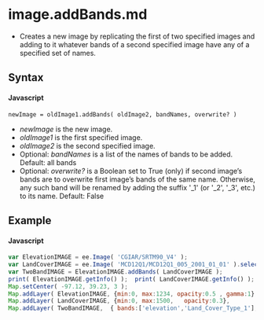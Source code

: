 # image.addBands.md
- Creates a new image by replicating the first of two specified images and adding to it whatever bands of a second specified image have any of a specified set of names.

## Syntax

#### Javascript
```
newImage = oldImage1.addBands( oldImage2, bandNames, overwrite? )  
```

- *newImage* is the new image.
- *oldImage1* is the first specified image.
- *oldImage2* is the second specified image.
- Optional: *bandNames* is a list of the names of bands to be added.  Default: all bands
- Optional: *overwrite?* is a Boolean set to True (only) if second image’s bands are to overwrite first image’s bands of the same name.  Otherwise, any such band will be renamed by adding the suffix '_1' 
(or '_2', '_3', etc.) to its name.  Default: False 

## Example

#### Javascript
```javascript
var ElevationIMAGE = ee.Image( 'CGIAR/SRTM90_V4' );	
var LandCoverIMAGE = ee.Image( 'MCD12Q1/MCD12Q1_005_2001_01_01' ).select(['Land_Cover_Type_1']).multiply(100) ;
var TwoBandIMAGE = ElevationIMAGE.addBands( LandCoverIMAGE );
print( ElevationIMAGE.getInfo() );  print( LandCoverIMAGE.getInfo() ); print( TwoBandIMAGE.getInfo() );   
Map.setCenter( -97.12, 39.23, 3 );
Map.addLayer( ElevationIMAGE, {min:0, max:1234, opacity:0.5 , gamma:1}, 'Elevation' );
Map.addLayer( LandCoverIMAGE, {min:0, max:1500,   opacity:0.3},           'LandCover' );
Map.addLayer( TwoBandIMAGE,  { bands:['elevation','Land_Cover_Type_1'], gain:0.4, bias:[1,9] }, 'Composite');
```
